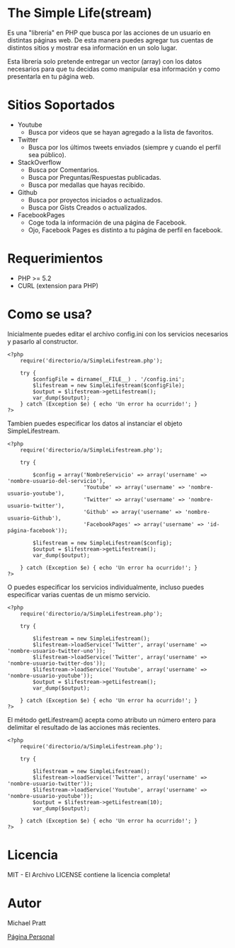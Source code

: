 The Simple Life(stream)
=======================
Es una "librería" en PHP que busca por las acciones de un usuario en distintas páginas web.
De esta manera puedes agregar tus cuentas de distintos sitios y mostrar esa información en un solo lugar.

Esta librería solo pretende entregar un vector (array) con los datos necesarios para que tu decidas como manipular
esa información y como presentarla en tu página web.

Sitios Soportados
=================
- Youtube
    - Busca por videos que se hayan agregado a la lista de favoritos.
- Twitter
    - Busca por los últimos tweets enviados (siempre y cuando el perfil sea público).
- StackOverflow
    - Busca por Comentarios.
    - Busca por Preguntas/Respuestas publicadas.
    - Busca por medallas que hayas recibido.
- Github
    - Busca por proyectos iniciados o actualizados.
    - Busca por Gists Creados o actualizados.
- FacebookPages
    - Coge toda la información de una página de Facebook.
    - Ojo, Facebook Pages es distinto a tu página de perfil en facebook.

Requerimientos
==============
- PHP >= 5.2
- CURL (extension para PHP)

Como se usa?
============
Inicialmente puedes editar el archivo config.ini con los servicios necesarios y pasarlo al constructor.

    <?php
        require('directorio/a/SimpleLifestream.php');

        try {
            $configFile = dirname(__FILE__) . '/config.ini';
            $lifestream = new SimpleLifestream($configFile);
            $output = $lifestream->getLifestream();
            var_dump($output);
        } catch (Exception $e) { echo 'Un error ha ocurrido!'; }
    ?>

Tambien puedes especificar los datos al instanciar el objeto SimpleLifestream.

    <?php
        require('directorio/a/SimpleLifestream.php');

        try {

            $config = array('NombreServicio' => array('username' => 'nombre-usuario-del-servicio'),
                            'Youtube' => array('username' => 'nombre-usuario-youtube'),
                            'Twitter' => array('username' => 'nombre-usuario-twitter'),
                            'Github' => array('username' => 'nombre-usuario-Github'),
                            'FacebookPages' => array('username' => 'id-página-facebook'));

            $lifestream = new SimpleLifestream($config);
            $output = $lifestream->getLifestream();
            var_dump($output);

        } catch (Exception $e) { echo 'Un error ha ocurrido!'; }
    ?>

O puedes especificar los servicios individualmente, incluso puedes especificar varias cuentas  de un mismo servicio.

    <?php
        require('directorio/a/SimpleLifestream.php');

        try {

            $lifestream = new SimpleLifestream();
            $lifestream->loadService('Twitter', array('username' => 'nombre-usuario-twitter-uno'));
            $lifestream->loadService('Twitter', array('username' => 'nombre-usuario-twitter-dos'));
            $lifestream->loadService('Youtube', array('username' => 'nombre-usuario-youtube'));
            $output = $lifestream->getLifestream();
            var_dump($output);

        } catch (Exception $e) { echo 'Un error ha ocurrido!'; }
    ?>

El método getLifestream() acepta como atributo un número entero para delimitar el resultado de las acciones más recientes.

    <?php
        require('directorio/a/SimpleLifestream.php');

        try {

            $lifestream = new SimpleLifestream();
            $lifestream->loadService('Twitter', array('username' => 'nombre-usuario-twitter'));
            $lifestream->loadService('Youtube', array('username' => 'nombre-usuario-youtube'));
            $output = $lifestream->getLifestream(10);
            var_dump($output);

        } catch (Exception $e) { echo 'Un error ha ocurrido!'; }
    ?>

Licencia
========
MIT - El Archivo LICENSE contiene la licencia completa!

Autor
=====
Michael Pratt

[Página Personal](http://www.michael-pratt.com)